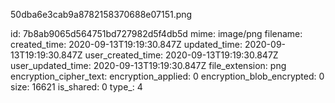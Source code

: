 50dba6e3cab9a8782158370688e07151.png

id: 7b8ab9065d564751bd727982d5f4db5d
mime: image/png
filename: 
created_time: 2020-09-13T19:19:30.847Z
updated_time: 2020-09-13T19:19:30.847Z
user_created_time: 2020-09-13T19:19:30.847Z
user_updated_time: 2020-09-13T19:19:30.847Z
file_extension: png
encryption_cipher_text: 
encryption_applied: 0
encryption_blob_encrypted: 0
size: 16621
is_shared: 0
type_: 4